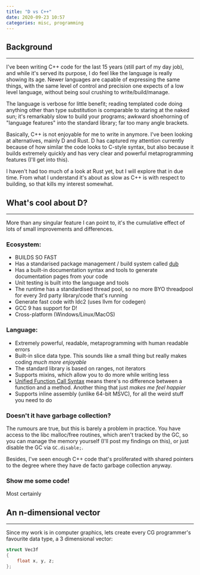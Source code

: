 ```yaml
---
title: "D vs C++"
date: 2020-09-23 10:57
categories: misc, programming
---
```


## Background
---
I've been writing C++ code for the last 15 years (still part of my day job), and while it's served its purpose, I do feel like the language is really showing its age. Newer languages are capable of expressing the same things, with the same level of control and precision one expects of a low level language, without being soul crushing to write/build/manage.

The language is verbose for little benefit; reading templated code doing anything other than type substitution is comparable to staring at the naked sun; it's remarkably slow to build your programs; awkward shoehorning of "language features" into the standard library; far too many angle brackets.

Basically, C++ is not enjoyable for me to write in anymore. I've been looking at alternatives, mainly D and Rust. D has captured my attention currently because of how similar the code looks to C-style syntax, but also because it builds extremely quickly and has very clear and powerful metaprogramming features (I'll get into this).

I haven't had too much of a look at Rust yet, but I will explore that in due time. From what I understand it's about as slow as C++ is with respect to building, so that kills my interest somewhat.

## What's cool about D?
---
More than any singular feature I can point to, it's the cumulative effect of lots of small improvements and differences.

### Ecosystem:
- BUILDS SO FAST
- Has a standarised package management / build system called [dub](https://github.com/dlang/dub)
- Has a built-in documentation syntax and tools to generate documentation pages from your code
- Unit testing is built into the language and tools
- The runtime has a standardised thread pool, so no more BYO threadpool for every 3rd party library/code that's running
- Generate fast code with ldc2 (uses llvm for codegen)
- GCC 9 has support for D!
- Cross-platform (Windows/Linux/MacOS)

### Language:
- Extremely powerful, readable, metaprogramming with human readable errors
- Built-in slice data type. This sounds like a small thing but really makes coding *much more enjoyable*
- The standard library is based on ranges, not iterators
- Supports mixins, which allow you to do more while writing less
- [Unified Function Call Syntax](https://en.wikipedia.org/wiki/Uniform_Function_Call_Syntax) means there's no difference between a function and a method. Another thing that just *makes me feel happier*
- Supports inline assembly (unlike 64-bit MSVC), for all the weird stuff you need to do

### Doesn't it have garbage collection?
The rumours are true, but this is barely a problem in practice. You have access to the libc malloc/free routines, which aren't tracked by the GC, so you can manage the memory yourself (I'll post my findings on this), or just disable the GC via `GC.disable;`.

Besides, I've seen enough C++ code that's proliferated with shared pointers to the degree where they have de facto garbage collection anyway.

### Show me some code!
Most certainly

## An n-dimensional vector
---

Since my work is in computer graphics, lets create every CG programmer's favourite data type, a 3 dimensional vector:
```c++
struct Vec3f
{
    float x, y, z;
};
```